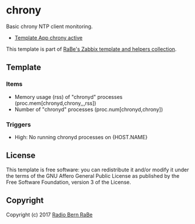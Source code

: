 # chrony

Basic chrony NTP client monitoring.

* [Template App chrony active](Template_App_chrony_active.xml)

This template is part of [RaBe's Zabbix template and helpers
collection](https://github.com/radiorabe/rabe-zabbix).

## Template

### Items

* Memory usage (rss) of "chronyd" processes (proc.mem[chronyd,chrony,,,rss])
* Number of "chronyd" processes (proc.num[chronyd,chrony])

### Triggers

* High: No running chronyd processes on {HOST.NAME}

## License
This template is free software: you can redistribute it and/or modify it under
the terms of the GNU Affero General Public License as published by the Free
Software Foundation, version 3 of the License.

## Copyright
Copyright (c) 2017 [Radio Bern RaBe](http://www.rabe.ch)

